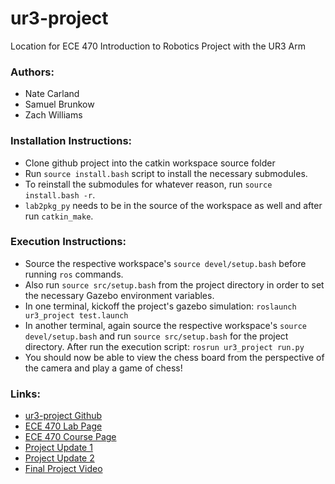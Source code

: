 # ur3-project
Location for ECE 470 Introduction to Robotics Project with the UR3 Arm

### Authors:
- Nate Carland
- Samuel Brunkow
- Zach Williams

### Installation Instructions:
- Clone github project into the catkin workspace source folder
- Run `source install.bash` script to install the necessary submodules.
- To reinstall the submodules for whatever reason, run `source install.bash -r`.
- `lab2pkg_py` needs to be in the source of the workspace as well and after run `catkin_make`.

### Execution Instructions:
- Source the respective workspace's `source devel/setup.bash` before running `ros` commands.
- Also run `source src/setup.bash` from the project directory in order to set the necessary Gazebo environment variables.
- In one terminal, kickoff the project's gazebo simulation: `roslaunch ur3_project test.launch`
- In another terminal, again source the respective workspace's `source devel/setup.bash` and run `source src/setup.bash` for the project directory. After run the execution script: `rosrun ur3_project run.py`
- You should now be able to view the chess board from the perspective of the camera and play a game of chess!

### Links:
- [ur3-project Github](https://github.com/zjwilliams20/ur3-project)
- [ECE 470 Lab Page](http://coecsl.ece.illinois.edu/ece470/)
- [ECE 470 Course Page](https://publish.illinois.edu/ece470-intro-robotics/)
- [Project Update 1](https://www.youtube.com/watch?v=DePxuUacaB4)
- [Project Update 2](https://youtu.be/qyPXRhmKxKo)
- [Final Project Video](https://www.youtube.com/watch?v=GxGRMhAeZi0)